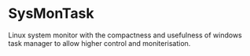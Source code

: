 # SysMonTask
Linux system monitor with the compactness and usefulness of windows task manager to allow higher control and moniterisation.
